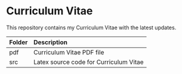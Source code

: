 # Curriculum Vitae
This repository contains my Curriculum Vitae with the latest updates.

| Folder            | Description |
| :-----------------| :--------------------------------------|
| pdf               | Curriculum Vitae PDF file |
| src               | Latex source code for Curriculum Vitae |  


